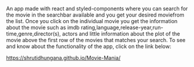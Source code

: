 An app made with react and styled-components where you can search for the movie in the searchbar available and you get your desired moviefrom the list. Once you click on the individual movie you get the information about the movie such as imdb rating,language,release-year,run-time,genre,director(s), actors and little information about the plot of the movie above the first row of the movies that matches your search. To see and know about the functionality of the app, click on the link below:

https://shrutidhungana.github.io/Movie-Mania/
